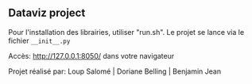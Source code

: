 ## Dataviz project ##

Pour l'installation des librairies, utiliser "run.sh".
Le projet se lance via le fichier `__init__.py`

Accès: http://127.0.0.1:8050/ dans votre navigateur



Projet réalisé par:
Loup Salomé | Doriane Belling | Benjamin Jean

